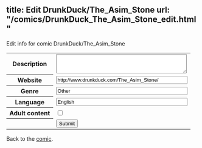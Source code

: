title: Edit DrunkDuck/The_Asim_Stone
url: "/comics/DrunkDuck_The_Asim_Stone_edit.html"
---
Edit info for comic DrunkDuck/The_Asim_Stone

<form name="comic" action="http://gaepostmail.appspot.com/comic/" method="post">
<table class="comicinfo">
<tr>
<th>Description</th><td><textarea name="description" cols="40" rows="3"></textarea></td>
</tr>
<tr>
<th>Website</th><td><input type="text" name="url" value="http://www.drunkduck.com/The_Asim_Stone/" size="40"/></td>
</tr>
<tr>
<th>Genre</th><td><input type="text" name="genre" value="Other" size="40"/></td>
</tr>
<tr>
<th>Language</th><td><input type="text" name="language" value="English" size="40"/></td>
</tr>
<tr>
<th>Adult content</th><td><input type="checkbox" name="adult" value="adult" /></td>
</tr>
<tr>
<th></th><td>
<input type="hidden" name="comic" value="DrunkDuck_The_Asim_Stone" />
<input type="submit" name="submit" value="Submit" />
</td>
</tr>
</table>
</form>

Back to the [comic](DrunkDuck_The_Asim_Stone.html).
